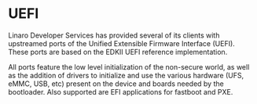 # UEFI

Linaro Developer Services has provided several of its clients with upstreamed ports of the Unified Extensible Firmware Interface (UEFI). These ports are based on the EDKII UEFI reference implementation.
 
All ports feature the low level initialization of the non-secure world, as well as the addition of drivers to initialize and use the various hardware (UFS, eMMC, USB, etc) present on the device and boards needed by the bootloader. Also supported are EFI applications for fastboot and PXE.
